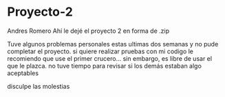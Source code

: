 # Proyecto-2
Andres Romero
Ahí le dejé el proyecto 2 en forma de .zip

Tuve algunos problemas personales estas ultimas dos semanas y no pude completar el proyecto. 
si quiere realizar pruebas con mi codigo le recomiendo que use el primer crucero... 
sin embargo, es libre de usar el que le plazca. no tuve tiempo para revisar si los demás estaban algo aceptables

disculpe las molestias
